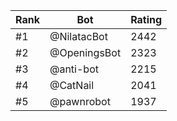 Rank|Bot|Rating
---|---|---
#1|@NilatacBot|2442
#2|@OpeningsBot|2323
#3|@anti-bot|2215
#4|@CatNail|2041
#5|@pawnrobot|1937
